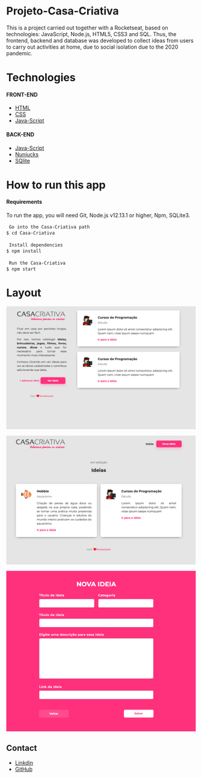 # Projeto-Casa-Criativa

This is a project carried out together with a Rocketseat, based on technologies: JavaScript, Node.js, HTML5, CSS3 and SQL. Thus, the frontend, backend and database was developed to collect ideas from users to carry out activities at home, due to social isolation due to the 2020 pandemic.

# Technologies

#### FRONT-END

* [HTML](https://developer.mozilla.org/en-US/docs/Web/HTML) 
* [CSS](https://developer.mozilla.org/en-US/docs/Web/CSS)
* [Java-Script](https://developer.mozilla.org/en-US/docs/Glossary/JavaScript)

#### BACK-END

* [Java-Script](https://developer.mozilla.org/en-US/docs/Glossary/JavaScript)
* [Nunjucks](https://mozilla.github.io/nunjucks/)
* [SQlite](https://developer.mozilla.org/en-US/docs/Mozilla/Thunderbird/Thunderbird_extensions/HowTos/Common_Thunderbird_Extension_Techniques/Use_SQLite)

# How to run this app

#### Requirements

To run the app, you will need Git, Node.js v12.13.1 or higher, Npm, SQLite3.
```
 Go into the Casa-Criativa path
$ cd Casa-Criativa

 Install dependencies
$ npm install

 Run the Casa-Criativa
$ npm start
```

# Layout


![Tela inicial](https://github.com/fredericoberchof/Projeto-Casa-Criativa/blob/master/public/Print%20idea.png)

![Tela de ideias](https://github.com/fredericoberchof/Projeto-Casa-Criativa/blob/master/public/Print%20idea%202.png)

![Adicionar novas ideias](https://github.com/fredericoberchof/Projeto-Casa-Criativa/blob/master/public/Print%20add%20ideas.png)

## Contact

- <a href="https://www.linkedin.com/in/frederico-berchof-69983a135/">Linkdin</a>
- <a href="https://github.com/fredericoberchof">GitHub</a>
 

